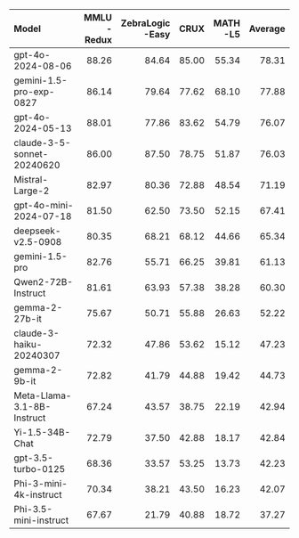 | Model                      |   MMLU<br/>-Redux |   ZebraLogic<br/>-Easy |   CRUX |   MATH<br/>-L5 |   Average |
|:---------------------------|------------------:|-----------------------:|-------:|---------------:|----------:|
| gpt-4o-2024-08-06          |             88.26 |                  84.64 |  85.00 |          55.34 |     78.31 |
| gemini-1.5-pro-exp-0827    |             86.14 |                  79.64 |  77.62 |          68.10 |     77.88 |
| gpt-4o-2024-05-13          |             88.01 |                  77.86 |  83.62 |          54.79 |     76.07 |
| claude-3-5-sonnet-20240620 |             86.00 |                  87.50 |  78.75 |          51.87 |     76.03 |
| Mistral-Large-2            |             82.97 |                  80.36 |  72.88 |          48.54 |     71.19 |
| gpt-4o-mini-2024-07-18     |             81.50 |                  62.50 |  73.50 |          52.15 |     67.41 |
| deepseek-v2.5-0908         |             80.35 |                  68.21 |  68.12 |          44.66 |     65.34 |
| gemini-1.5-pro             |             82.76 |                  55.71 |  66.25 |          39.81 |     61.13 |
| Qwen2-72B-Instruct         |             81.61 |                  63.93 |  57.38 |          38.28 |     60.30 |
| gemma-2-27b-it             |             75.67 |                  50.71 |  55.88 |          26.63 |     52.22 |
| claude-3-haiku-20240307    |             72.32 |                  47.86 |  53.62 |          15.12 |     47.23 |
| gemma-2-9b-it              |             72.82 |                  41.79 |  44.88 |          19.42 |     44.73 |
| Meta-Llama-3.1-8B-Instruct |             67.24 |                  43.57 |  38.75 |          22.19 |     42.94 |
| Yi-1.5-34B-Chat            |             72.79 |                  37.50 |  42.88 |          18.17 |     42.84 |
| gpt-3.5-turbo-0125         |             68.36 |                  33.57 |  53.25 |          13.73 |     42.23 |
| Phi-3-mini-4k-instruct     |             70.34 |                  38.21 |  43.50 |          16.23 |     42.07 |
| Phi-3.5-mini-instruct      |             67.67 |                  21.79 |  40.88 |          18.72 |     37.27 |